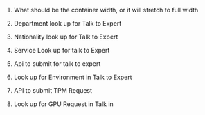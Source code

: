 
1. What should be the container width, or it will stretch to full width

2. Department look up for Talk to Expert
3. Nationality look up for Talk to Expert
4. Service Look up for talk to Expert
5. Api to submit for talk to expert

6. Look up for Environment in Talk to Expert
7. API to submit TPM Request

8. Look up for GPU Request in Talk in